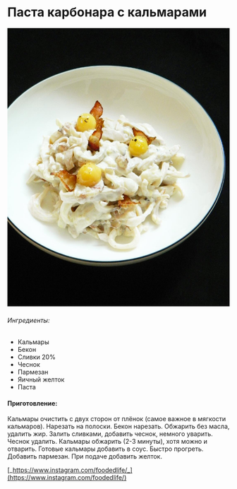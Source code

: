 # Паста карбонара с кальмарами

![](../../pics/24125193_514244952267928_4917490580415578112_n-1.jpg)

###### Ингредиенты:

* Кальмары
* Бекон
* Сливки 20%
* Чеснок
* Пармезан
* Яичный желток
* Паста

#### Приготовление:

Кальмары очистить с двух сторон от плёнок \(самое важное в мягкости кальмаров\). Нарезать на полоски. Бекон нарезать. Обжарить без масла, удалить жир. Залить сливками, добавить чеснок, немного уварить. Чеснок удалить. Кальмары обжарить \(2-3 минуты\), хотя можно и отварить. Готовые кальмары добавить в соус. Быстро прогреть. Добавить пармезан. При подаче добавить желток.

[_https://www.instagram.com/foodedlife/_](https://www.instagram.com/foodedlife/)

